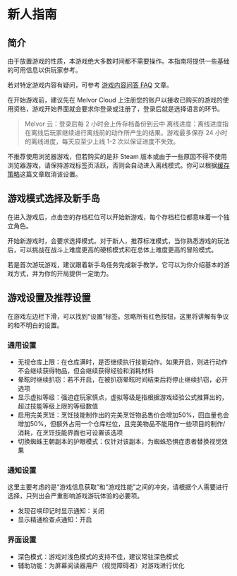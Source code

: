 # 新人指南
## 简介
由于放置游戏的性质，本游戏绝大多数时间都不需要操作。本指南将提供一些基础的可用信息以供玩家参考。

若对特定游戏内容有疑问，可参考 [游戏内容问答 FAQ](/Articles/Intro/FAQ.md) 文章。

在开始游戏前，建议先在 Melvor Cloud 上注册您的账户以接收已购买的游戏的使用资格，游戏开始界面就会要求你登录或注册了，登录后就是选择语言的环节。

> Melvor 云：登录后每 2 小时会上传存档备份到云中
> 离线进度：离线进度指在离线后玩家继续进行离线前的动作所产生的结果。游戏最多保存 24 小时的离线进度，每天应至少上线 1-2 次以保证进度不失效。

不推荐使用浏览器游戏，但若购买的是非 Steam 版本或由于一些原因不得不使用浏览器游戏，请保持游戏标签页活跃，否则会自动进入离线模式。你可以根据[缓存策略](/Articles/Intro/购买建议&平台差异&缓存策略.md#缓存策略)这篇文章取消该设置。

## 游戏模式选择及新手岛
在进入游戏后，点击空的存档栏位可以开始新游戏，每个存档栏位都意味着一个独立角色。

开始新游戏时，会要求选择模式。对于新人，推荐标准模式，当你熟悉游戏的玩法后，可以挑战在战斗上难度更高的硬核模式和在总体上难度更高的冒险模式。

若是首次游玩游戏，建议跟着新手岛任务完成新手教学。它可以为你介绍基本的游戏方式，并为你的开局提供一定助力。

## 游戏设置及推荐设置
在游戏左边栏下滑，可以找到“设置”标签。忽略所有红色按钮，这里将讲解有争议的和不明白的设置。
### 通用设置
* 无视仓库上限：在仓库满时，是否继续执行技能动作。如果开启，则进行动作不会继续获得物品，但会继续获得经验和消耗材料
* 晕眩时继续扒窃：若不开启，在被扒窃晕眩时间结束后将停止继续扒窃，必开选项
* 显示虚拟等级：强迫症玩家慎点，虚拟等级是指根据游戏经验公式推算出的，超过技能等级上限的等级数值
* 启用完美烹饪：烹饪技能制作出的完美烹饪物品售价会增加50%，回血量也会增加50%，但额外占用一个仓库栏位，且完美物品不能用作一些项目的制作/消耗，在烹饪技能界面也可设置该选项
* 切换蜘蛛王朝副本的护眼模式：仅针对该副本，为蜘蛛恐惧症患者替换视觉效果
### 通知设置
这里主要考虑的是“游戏信息获取”和“游戏性能”之间的冲突，请根据个人需要进行选择，只列出会严重影响游戏游玩体验的必要项。
* 发现召唤印记时显示通知：关闭
* 显示精通检查点通知：开启
### 界面设置
* 深色模式：游戏对浅色模式的支持不佳，建议常驻深色模式
* 辅助功能：为屏幕阅读器用户（视觉障碍者）对游戏进行优化